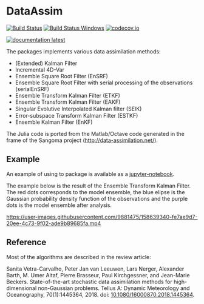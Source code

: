 # DataAssim

[![Build Status](https://github.com/Alexander-Barth/DataAssim.jl/workflows/CI/badge.svg)](https://github.com/Alexander-Barth/DataAssim.jl/actions)
[![Build Status Windows](https://ci.appveyor.com/api/projects/status/github/Alexander-Barth/DataAssim.jl?branch=master&svg=true)](https://ci.appveyor.com/project/Alexander-Barth/dataassim-jl)
[![codecov.io](http://codecov.io/github/Alexander-Barth/DataAssim.jl/coverage.svg?branch=master)](http://codecov.io/github/Alexander-Barth/DataAssim.jl?branch=master)
<!--[![documentation stable](https://img.shields.io/badge/docs-stable-blue.svg)](https://alexander-barth.github.io/DataAssim.jl/stable/)-->
[![documentation latest](https://img.shields.io/badge/docs-latest-blue.svg)](https://alexander-barth.github.io/DataAssim.jl/latest/)


The packages implements various data assimilation methods:

* (Extended) Kalman Filter
* Incremental 4D-Var
* Ensemble Square Root Filter (EnSRF)
* Ensemble Square Root Filter with serial processing of the observations (serialEnSRF)
* Ensemble Transform Kalman Filter (ETKF)
* Ensemble Transform Kalman Filter (EAKF)
* Singular Evolutive Interpolated Kalman ﬁlter (SEIK)
* Error-subspace Transform Kalman Filter (ESTKF)
* Ensemble Kalman Filter (EnKF)

The Julia code is ported from the Matlab/Octave code generated in the frame of the Sangoma project (http://data-assimilation.net/).



## Example

An example of using to package is available as a [jupyter-notebook](https://nbviewer.jupyter.org/github/Alexander-Barth/DataAssim.jl/blob/master/examples/example.ipynb).

The example below is the result of the Ensemble Transform Kalman Filter. The red dots corresponds to the model ensemble, the blue elipse is the Gaussian probability density function of the observations and the purple dots is the model ensemble after analysis.

https://user-images.githubusercontent.com/9881475/158639340-fe7ae9d7-20ee-4c73-9f02-ade9b89685fa.mp4


## Reference

Most of the algorithms are described in the review article:

Sanita Vetra-Carvalho, Peter Jan van Leeuwen, Lars Nerger, Alexander Barth, M. Umer Altaf, Pierre Brasseur, Paul Kirchgessner, and Jean-Marie Beckers. State-of-the-art stochastic data assimilation methods for high-dimensional non-Gaussian problems. Tellus A: Dynamic Meteorology and Oceanography, 70(1):1445364, 2018. doi: [10.1080/16000870.2018.1445364](https://doi.org/10.1080/16000870.2018.1445364).
